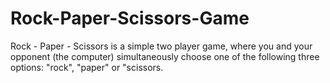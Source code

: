 # Rock-Paper-Scissors-Game
Rock - Paper - Scissors is a simple two player game, where you and your opponent (the computer) simultaneously choose one of the following three options: "rock", "paper" or "scissors.
